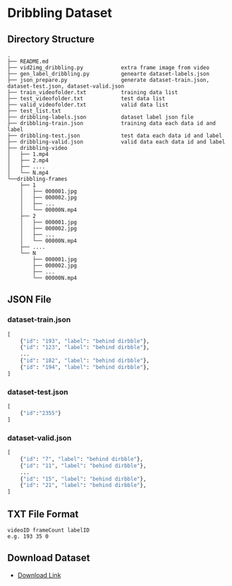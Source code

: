 # Dribbling Dataset

## Directory Structure

    .
    ├── README.md
    ├── vid2img_dribbling.py            extra frame image from video
    ├── gen_label_dribbling.py          genearte dataset-labels.json
    ├── json_prepare.py                 generate dataset-train.json, dataset-test.json, dataset-valid.json
    ├── train_videofolder.txt           training data list
    ├── test_videofolder.txt            test data list
    ├── valid_videofolder.txt           valid data list
    ├── test_list.txt
    ├── dribbling-labels.json           dataset label json file
    ├── dribbling-train.json            training data each data id and label
    ├── dribbling-test.json             test data each data id and label
    ├── dribbling-valid.json            valid data each data id and label
    ├── dribbling-video
    │   ├── 1.mp4
    │   ├── 2.mp4
    │   ├── ....
    │   └── N.mp4
    └──dribbling-frames
        ├── 1
        │   ├── 000001.jpg
        │   ├── 000002.jpg
        │   ├── ...   
        │   └── 00000N.mp4
        ├── 2
        │   ├── 000001.jpg
        │   ├── 000002.jpg
        │   ├── ...   
        │   └── 00000N.mp4
        ├── ....
        └── N
            ├── 000001.jpg
            ├── 000002.jpg
            ├── ...   
            └── 00000N.mp4
            
## JSON File

### dataset-train.json
```python
[
    {"id": "193", "label": "behind dirbble"}, 
    {"id": "123", "label": "behind dirbble"}, 
    ...
    {"id": "182", "label": "behind dirbble"}, 
    {"id": "194", "label": "behind dirbble"},
]
```

### dataset-test.json
```python
[
    {"id":"2355"}
]
```

### dataset-valid.json
```python
[
    {"id": "7", "label": "behind dirbble"}, 
    {"id": "11", "label": "behind dirbble"}, 
    ...
    {"id": "15", "label": "behind dirbble"}, 
    {"id": "21", "label": "behind dirbble"},
]
```
## TXT File Format
    videoID frameCount labelID
    e.g. 193 35 0
    
## Download Dataset
* [Download Link](https://365nthu-my.sharepoint.com/:u:/g/personal/110062534_office365_nthu_edu_tw/EThDgopOOTNPmixsvequpNUBAz5KvoPRUH3_IWzKsRLZBw?e=fY2brw)
